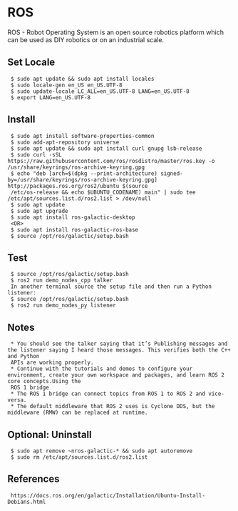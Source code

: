 ROS
=====

ROS - Robot Operating System is an open source robotics platform which can be used as DIY robotics or on an industrial scale. 

Set Locale
----------

     $ sudo apt update && sudo apt install locales
     $ sudo locale-gen en_US en_US.UTF-8
     $ sudo update-locale LC_ALL=en_US.UTF-8 LANG=en_US.UTF-8
     $ export LANG=en_US.UTF-8

Install
-------

     $ sudo apt install software-properties-common
     $ sudo add-apt-repository universe
     $ sudo apt update && sudo apt install curl gnupg lsb-release
     $ sudo curl -sSL https://raw.githubusercontent.com/ros/rosdistro/master/ros.key -o /usr/share/keyrings/ros-archive-keyring.gpg
     $ echo "deb [arch=$(dpkg --print-architecture) signed-by=/usr/share/keyrings/ros-archive-keyring.gpg] http://packages.ros.org/ros2/ubuntu $(source 
     /etc/os-release && echo $UBUNTU_CODENAME) main" | sudo tee /etc/apt/sources.list.d/ros2.list > /dev/null
     $ sudo apt update
     $ sudo apt upgrade
     $ sudo apt install ros-galactic-desktop
     <OR>
     $ sudo apt install ros-galactic-ros-base
     $ source /opt/ros/galactic/setup.bash

Test
----

     $ source /opt/ros/galactic/setup.bash
     $ ros2 run demo_nodes_cpp talker
     In another terminal source the setup file and then run a Python listener:
     $ source /opt/ros/galactic/setup.bash
     $ ros2 run demo_nodes_py listener

Notes
-----

     * You should see the talker saying that it’s Publishing messages and the listener saying I heard those messages. This verifies both the C++ and Python 
     APIs are working properly. 
     * Continue with the tutorials and demos to configure your environment, create your own workspace and packages, and learn ROS 2 core concepts.Using the 
     ROS 1 bridge
     * The ROS 1 bridge can connect topics from ROS 1 to ROS 2 and vice-versa.
     * The default middleware that ROS 2 uses is Cyclone DDS, but the middleware (RMW) can be replaced at runtime.

Optional: Uninstall
-------------------

     $ sudo apt remove ~nros-galactic-* && sudo apt autoremove
     $ sudo rm /etc/apt/sources.list.d/ros2.list
  
  
References
----------

     https://docs.ros.org/en/galactic/Installation/Ubuntu-Install-Debians.html

